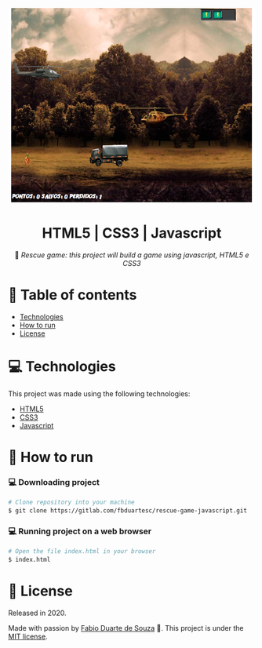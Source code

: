 <div align="center">
  <img alt="Rescue game" src="imgs/rescue.png" height="400px" />    
  <h1>HTML5 | CSS3 | Javascript</h1>

 :rocket: *Rescue game: this project will build a game using javascript, HTML5 e CSS3*
  </div>

# :pushpin: Table of contents

- [Technologies](#computer-technologies)
- [How to run](#construction_worker-how-to-run)
- [License](#closed_book-license)

# :computer: Technologies

This project was made using the following technologies:

<ul>
  <li><a href="https://www.w3schools.com/html/">HTML5</a></li>
  <li><a href="https://developer.mozilla.org/pt-BR/docs/Web/CSS">CSS3</a></li>
  <li><a href="https://developer.mozilla.org/pt-BR/docs/Web/JavaScript">Javascript</a></li>
</ul>

# :construction_worker: How to run

### :computer: Downloading project 

```bash
# Clone repository into your machine
$ git clone https://gitlab.com/fbduartesc/rescue-game-javascript.git
```

### 💻 Running project on a web browser

```bash
# Open the file index.html in your browser
$ index.html
```

# :closed_book: License

Released in 2020.

Made with passion by [Fabio Duarte de Souza](https://gitlab.com/fbduartesc) 🚀.
This project is under the [MIT license](https://gitlab.com/fbduartesc/rescue-game-javascript/blob/master/LICENSE).